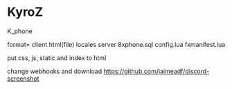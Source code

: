 # KyroZ
K_phone

format=
client
html(file)
locales
server
8xphone.sql
config.lua
fxmanifest.lua


put css, js, static and index to html

change webhooks and download https://github.com/jaimeadf/discord-screenshot
